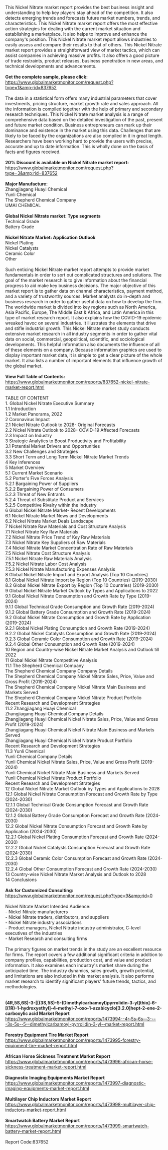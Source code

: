 This Nickel Nitrate market report provides the best business insight and understanding to help key players stay ahead of the competition. It also detects emerging trends and forecasts future market numbers, trends, and characteristics. This Nickel Nitrate market report offers the most effective action strategies for dealing with the current market situation and establishing a marketplace. It also helps to improve and enhance the company's position. This Nickel Nitrate market report allows industries to easily assess and compare their results to that of others. This Nickel Nitrate market report provides a straightforward view of market tactics, which can assist companies in achieving massive profits. It also offers a good picture of trade restraints, product releases, business penetration in new areas, and technical developments and advancements.<br /><br /><strong>Get the complete sample, please click:</strong><br /><a href="https://www.globalmarketmonitor.com/request.php?type=1&amp;rid=837652">https://www.globalmarketmonitor.com/request.php?type=1&amp;rid=837652</a><br /><br />The data in a statistical form offers many industrial parameters that cover investments, pricing structure, market growth rate and sales approach. All the information is compiled together with the help of primary and secondary research techniques. This Nickel Nitrate market analysis is a range of comprehensive data based on the detailed investigation of the past, present and future market condition. Business entrepreneurs can mark up their dominance and existence in the market using this data. Challenges that are likely to be faced by the organizations are also compiled in it in great length. Researchers have been working hard to provide the users with precise, accurate and up to date information. This is wholly done on the basis of facts and figures received. <br /><br /><strong>20% Discount is available on Nickel Nitrate market report:</strong><br /><a href="https://www.globalmarketmonitor.com/request.php?type=3&amp;rid=837652">https://www.globalmarketmonitor.com/request.php?type=3&amp;rid=837652</a><br /><br /><strong>Major Manufacture:</strong><br /> Zhangjiagang Huayi Chemical <br />Yunli Chemical <br />The Shepherd Chemical Company <br />UMAI CHEMICAL <br /><br /><strong>Global Nickel Nitrate market: Type segments</strong><br />Technical Grade <br />Battery Grade <br /><br /><strong>Nickel Nitrate Market: Application Outlook</strong><br />Nickel Plating <br />Nickel Catalysts <br />Ceramic Color <br />Other <br /><br />Such enticing Nickel Nitrate market report attempts to provide market fundamentals in order to sort out complicated structures and solutions. The goal of the market research is to give information about the financial progress to aid make key business decisions. The major objective of this market report is to gather data on channel characteristics, payment method, and a variety of trustworthy sources. Market analysts do in-depth and business research in order to gather useful data on how to develop the firm. The worldwide market is divided into key regions such as North America, Asia Pacific, Europe, The Middle East &amp; Africa, and Latin America in this type of market research report. It also explains how the COVID-19 epidemic wreaked havoc on several industries. It illustrates the elements that drive and stifle industrial growth. This Nickel Nitrate market study conducts extensive market research in all industry segments in order to gather vital data on social, commercial, geopolitical, scientific, and sociological developments. This helpful information also documents the influence of all of these elements on a company. Because information graphics are used to display important market data, it is simple to get a clear picture of the whole market. It also lists a number of important elements that influence growth of the global market.<br /><br /><strong>View Full Table of Contents:</strong><br /><a href="https://www.globalmarketmonitor.com/reports/837652-nickel-nitrate-market-report.html">https://www.globalmarketmonitor.com/reports/837652-nickel-nitrate-market-report.html</a><br /><br />TABLE OF CONTENT<br />1. Global Nickel Nitrate Executive Summary<br />1.1 Introduction<br />1.2 Market Panorama, 2022<br />2 Coronavirus Impact<br />2.1 Nickel Nitrate Outlook to 2028- Original Forecasts<br />2.2 Nickel Nitrate Outlook to 2028- COVID-19 Affected Forecasts<br />2.3 Impact on Industry<br />3 Strategic Analytics to Boost Productivity and Profitability<br />3.1 Potential Market Drivers and Opportunities<br />3.2 New Challenges and Strategies<br />3.3 Short Term and Long Term Nickel Nitrate Market Trends<br />4 Key Inferences<br />5 Market Overview<br />5.1 Current Market Scenario<br />5.2 Porter's Five Forces Analysis<br />5.2.1 Bargaining Power of Suppliers<br />5.2.2 Bargaining Power of Consumers<br />5.2.3 Threat of New Entrants<br />5.2.4 Threat of Substitute Product and Services<br />5.2.5 Competitive Rivalry within the Industry<br />6 Global Nickel Nitrate Market- Recent Developments<br />6.1 Nickel Nitrate Market News and Developments<br />6.2 Nickel Nitrate Market Deals Landscape<br />7 Nickel Nitrate Raw Materials and Cost Structure Analysis<br />7.1 Nickel Nitrate Key Raw Materials<br />7.2 Nickel Nitrate Price Trend of Key Raw Materials<br />7.3 Nickel Nitrate Key Suppliers of Raw Materials<br />7.4 Nickel Nitrate Market Concentration Rate of Raw Materials<br />7.5 Nickel Nitrate Cost Structure Analysis<br />7.5.1 Nickel Nitrate Raw Materials Analysis<br />7.5.2 Nickel Nitrate Labor Cost Analysis<br />7.5.3 Nickel Nitrate Manufacturing Expenses Analysis<br />8 Global Nickel Nitrate Import and Export Analysis (Top 10 Countries)<br />8.1 Global Nickel Nitrate Import by Region (Top 10 Countries) (2019-2030)<br />8.2 Global Nickel Nitrate Export by Region (Top 10 Countries) (2019-2030)<br />9 Global Nickel Nitrate Market Outlook by Types and Applications to 2022<br />9.1 Global Nickel Nitrate Consumption and Growth Rate by Type (2019-2024)<br />9.1.1 Global Technical Grade Consumption and Growth Rate (2019-2024)<br />9.1.2 Global Battery Grade Consumption and Growth Rate (2019-2024)<br />9.2 Global Nickel Nitrate Consumption and Growth Rate by Application (2019-2024)<br />9.2.1  Global Nickel Plating Consumption and Growth Rate (2019-2024)<br />9.2.2  Global Nickel Catalysts Consumption and Growth Rate (2019-2024)<br />9.2.3  Global Ceramic Color Consumption and Growth Rate (2019-2024)<br />9.2.4  Global Other Consumption and Growth Rate (2019-2024)<br />10 Region and Country-wise Nickel Nitrate Market Analysis and Outlook till 2022<br />11 Global Nickel Nitrate Competitive Analysis<br />11.1 The Shepherd Chemical Company<br />The Shepherd Chemical Company Company Details<br />The Shepherd Chemical Company Nickel Nitrate Sales, Price, Value and Gross Profit (2019-2024)<br />The Shepherd Chemical Company Nickel Nitrate Main Business and Markets Served<br />The Shepherd Chemical Company Nickel Nitrate Product Portfolio<br />Recent Research and Development Strategies<br />11.2 Zhangjiagang Huayi Chemical<br />Zhangjiagang Huayi Chemical Company Details<br />Zhangjiagang Huayi Chemical Nickel Nitrate Sales, Price, Value and Gross Profit (2019-2024)<br />Zhangjiagang Huayi Chemical Nickel Nitrate Main Business and Markets Served<br />Zhangjiagang Huayi Chemical Nickel Nitrate Product Portfolio<br />Recent Research and Development Strategies<br />11.3 Yunli Chemical<br />Yunli Chemical Company Details<br />Yunli Chemical Nickel Nitrate Sales, Price, Value and Gross Profit (2019-2024)<br />Yunli Chemical Nickel Nitrate Main Business and Markets Served<br />Yunli Chemical Nickel Nitrate Product Portfolio<br />Recent Research and Development Strategies<br />12 Global Nickel Nitrate Market Outlook by Types and Applications to 2028<br />12.1 Global Nickel Nitrate Consumption Forecast and Growth Rate by Type (2024-2030)<br />12.1.1 Global Technical Grade Consumption Forecast and Growth Rate (2024-2030)<br />12.1.2 Global Battery Grade Consumption Forecast and Growth Rate (2024-2030)<br />12.2 Global Nickel Nitrate Consumption Forecast and Growth Rate by Application (2024-2030)<br />12.2.1 Global Nickel Plating Consumption Forecast and Growth Rate (2024-2030)<br />12.2.2 Global Nickel Catalysts Consumption Forecast and Growth Rate (2024-2030)<br />12.2.3 Global Ceramic Color Consumption Forecast and Growth Rate (2024-2030)<br />12.2.4 Global Other Consumption Forecast and Growth Rate (2024-2030)<br />13 Country-wise Nickel Nitrate Market Analysis and Outlook to 2028<br />14 Conclusions<br /><br /><strong>Ask for Customized Consulting:</strong><br /><a href="https://www.globalmarketmonitor.com/request.php?type=9&amp;rid=0">https://www.globalmarketmonitor.com/request.php?type=9&amp;rid=0</a><br /><br />Nickel Nitrate Market Intended Audience:<br />- Nickel Nitrate manufacturers<br />- Nickel Nitrate traders, distributors, and suppliers<br />- Nickel Nitrate industry associations<br />- Product managers, Nickel Nitrate industry administrator, C-level executives of the industries<br />- Market Research and consulting firms<br /><br />The primary figures on market trends in the study are an excellent resource for firms. The report covers a few additional significant criteria in addition to company profiles, capabilities, production cost, and value and product information. It also examines each industry's market share during the anticipated time. The industry dynamics, sales growth, growth potential, and limitations are also included in this market analysis. It also performs market research to identify significant players' future trends, tactics, and methodologies.<br /><br /><strong><br /></strong><strong>(4R,5S,6S)-3-[[(3S,5S)-5-(Dimethylcarbamoyl)pyrrolidin-3-yl]thio]-6-[(1R)-1-hydroxyethyl]-4-methyl-7-oxo-1-azabicyclo[3.2.0]hept-2-ene-2-carboxylic acid Market Report</strong><br /><a href="https://www.globalmarketmonitor.com/reports/1473994--4r-5s-6s--3----3s-5s--5--dimethylcarbamoyl-pyrrolidin-3-yl--market-report.html">https://www.globalmarketmonitor.com/reports/1473994--4r-5s-6s--3----3s-5s--5--dimethylcarbamoyl-pyrrolidin-3-yl--market-report.html</a><br /><br /><strong>Forestry Equipment Tire Market Report</strong><br /><a href="https://www.globalmarketmonitor.com/reports/1473995-forestry-equipment-tire-market-report.html">https://www.globalmarketmonitor.com/reports/1473995-forestry-equipment-tire-market-report.html</a><br /><br /><strong>African Horse Sickness Treatment Market Report</strong><br /><a href="https://www.globalmarketmonitor.com/reports/1473996-african-horse-sickness-treatment-market-report.html">https://www.globalmarketmonitor.com/reports/1473996-african-horse-sickness-treatment-market-report.html</a><br /><br /><strong>Diagnostic Imaging Equipments Market Report</strong><br /><a href="https://www.globalmarketmonitor.com/reports/1473997-diagnostic-imaging-equipments-market-report.html">https://www.globalmarketmonitor.com/reports/1473997-diagnostic-imaging-equipments-market-report.html</a><br /><br /><strong>Multilayer Chip Inductors Market Report</strong><br /><a href="https://www.globalmarketmonitor.com/reports/1473998-multilayer-chip-inductors-market-report.html">https://www.globalmarketmonitor.com/reports/1473998-multilayer-chip-inductors-market-report.html</a><br /><br /><strong>Smartwatch Battery Market Report</strong><br /><a href="https://www.globalmarketmonitor.com/reports/1473999-smartwatch-battery-market-report.html">https://www.globalmarketmonitor.com/reports/1473999-smartwatch-battery-market-report.html</a><br /><br />Report Code:837652</p>

